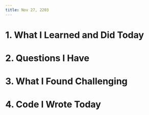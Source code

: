 ```yaml
---
title: Nov 27, 2203
---
```


# 1. What I Learned and Did Today


# 2. Questions I Have


# 3. What I Found Challenging


# 4. Code I Wrote Today